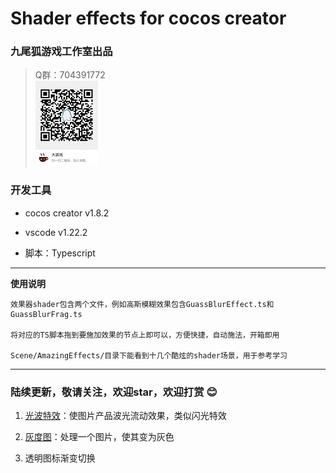 # Shader effects for cocos creator

### 九尾狐游戏工作室出品

> Q群：704391772  
![Q群704391772](screenshots/qqgroup.JPG)


### 开发工具

- cocos creator v1.8.2

- vscode v1.22.2

- 脚本：Typescript

---

**使用说明**

    效果器shader包含两个文件，例如高斯模糊效果包含GuassBlurEffect.ts和GuassBlurFrag.ts

    将对应的TS脚本拖到要施加效果的节点上即可以，方便快捷，自动施法，开箱即用 

    Scene/AmazingEffects/目录下能看到十几个酷炫的shader场景，用于参考学习

---

### 陆续更新，敬请关注，欢迎star，欢迎打赏 :blush:

1. [光波特效](assets/resources/readme/FluxayEffect.md)：使图片产品波光流动效果，类似闪光特效

2. [灰度图](assets/resources/readme/GrayEffect.md)：处理一个图片，使其变为灰色

2. 透明图标渐变切换

